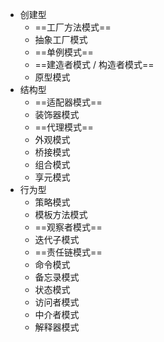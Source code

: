 - 创建型
  - ==工厂方法模式==
  - 抽象工厂模式
  - ==单例模式==
  - ==建造者模式 / 构造者模式==
  - 原型模式
- 结构型
  - ==适配器模式==
  - 装饰器模式
  - ==代理模式==
  - 外观模式
  - 桥接模式
  - 组合模式
  - 享元模式
- 行为型
  - 策略模式
  - 模板方法模式
  - ==观察者模式==
  - 迭代子模式
  - ==责任链模式==
  - 命令模式
  - 备忘录模式
  - 状态模式
  - 访问者模式
  - 中介者模式
  - 解释器模式